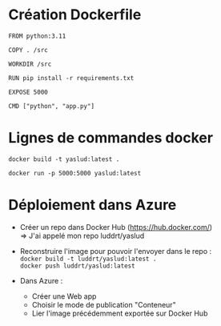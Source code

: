 # Création Dockerfile

```docker
FROM python:3.11

COPY . /src

WORKDIR /src

RUN pip install -r requirements.txt

EXPOSE 5000
 
CMD ["python", "app.py"]
```

# Lignes de commandes docker

`docker build -t yaslud:latest .`

`docker run -p 5000:5000 yaslud:latest`

# Déploiement dans Azure

- Créer un repo dans Docker Hub (https://hub.docker.com/)  
    => J'ai appelé mon repo luddrt/yaslud

- Reconstruire l'image pour pouvoir l'envoyer dans le repo :  
    `docker build -t luddrt/yaslud:latest .`  
    `docker push luddrt/yaslud:latest`

- Dans Azure :
    - Créer une Web app
    - Choisir le mode de publication "Conteneur"
    - Lier l'image précédemment exportée sur Docker Hub
